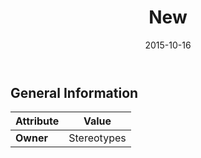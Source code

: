 ﻿---
title: New
toc: false
type: specs
date: "2015-10-16"
draft: false
specification: VEC
version: 1.1.2
documentType: "Recommendation"
elementType: Class
classes:
  - New
menu_name: vec-1.1.2
---

## General Information

| Attribute               | Value |
|-------------------------|-------|
| **Owner**               | Stereotypes |
